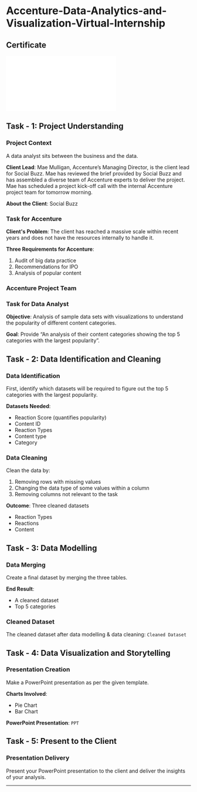 
# Accenture-Data-Analytics-and-Visualization-Virtual-Internship

## Certificate
![Certificate](chrome-extension://efaidnbmnnnibpcajpcglclefindmkaj/https://forage-uploads-prod.s3.amazonaws.com/completion-certificates/Accenture%20North%20America/hzmoNKtzvAzXsEqx8_Accenture%20North%20America_mqcZSkwk6aLRDHutZ_1717235984112_completion_certificate.pdf)

## Task - 1: Project Understanding

### Project Context
A data analyst sits between the business and the data.

**Client Lead**: Mae Mulligan, Accenture’s Managing Director, is the client lead for Social Buzz. Mae has reviewed the brief provided by Social Buzz and has assembled a diverse team of Accenture experts to deliver the project. Mae has scheduled a project kick-off call with the internal Accenture project team for tomorrow morning.

**About the Client**: Social Buzz

### Task for Accenture
**Client's Problem**: The client has reached a massive scale within recent years and does not have the resources internally to handle it.

**Three Requirements for Accenture**:
1. Audit of big data practice
2. Recommendations for IPO
3. Analysis of popular content

### Accenture Project Team

### Task for Data Analyst
**Objective**: Analysis of sample data sets with visualizations to understand the popularity of different content categories.

**Goal**: Provide “An analysis of their content categories showing the top 5 categories with the largest popularity”.

## Task - 2: Data Identification and Cleaning

### Data Identification
First, identify which datasets will be required to figure out the top 5 categories with the largest popularity.

**Datasets Needed**:
- Reaction Score (quantifies popularity)
- Content ID
- Reaction Types
- Content type
- Category

### Data Cleaning
Clean the data by:
1. Removing rows with missing values
2. Changing the data type of some values within a column
3. Removing columns not relevant to the task

**Outcome**: Three cleaned datasets
- Reaction Types
- Reactions
- Content

## Task - 3: Data Modelling

### Data Merging
Create a final dataset by merging the three tables.

**End Result**:
- A cleaned dataset
- Top 5 categories

### Cleaned Dataset
The cleaned dataset after data modelling & data cleaning: `Cleaned Dataset`

## Task - 4: Data Visualization and Storytelling

### Presentation Creation
Make a PowerPoint presentation as per the given template.

**Charts Involved**:
- Pie Chart
- Bar Chart

**PowerPoint Presentation**: `PPT`

## Task - 5: Present to the Client

### Presentation Delivery
Present your PowerPoint presentation to the client and deliver the insights of your analysis.

---

